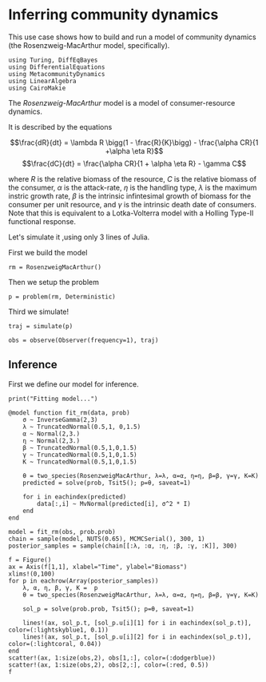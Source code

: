 # Inferring community dynamics

This use case shows how to build and run a model of community dynamics (the
Rosenzweig-MacArthur model, specifically).

```@example 1
using Turing, DiffEqBayes
using DifferentialEquations
using MetacommunityDynamics
using LinearAlgebra
using CairoMakie
```

The _Rosenzweig-MacArthur_ model is a model of consumer-resource dynamics. 

It is described by the equations 

$$\frac{dR}{dt} = \lambda R \bigg(1 - \frac{R}{K}\bigg) - \frac{\alpha CR}{1 +\alpha \eta R}$$
$$\frac{dC}{dt} = \frac{\alpha CR}{1 + \alpha \eta R} - \gamma   C$$

where $R$ is the relative biomass of the resource, $C$ is the relative biomass
of the consumer, $\alpha$ is the attack-rate, $\eta$ is the handling type,
$\lambda$ is the maximum instric growth rate,  $\beta$ is the intrinsic
infintesimal growth of biomass for the consumer per unit resource, and $\gamma$
is the intrinsic death date of consumers. Note that this is equivalent to a
Lotka-Volterra model with a Holling Type-II functional response. 

Let's simulate it ,using only 3 lines of Julia. 

First we build the model

```@example
rm = RosenzweigMacArthur()
```

Then we setup the problem

```@example
p = problem(rm, Deterministic)
```

Third we simulate!

```@example
traj = simulate(p)
```

```@example
obs = observe(Observer(frequency=1), traj)
```

## Inference

First we define our model for inference.

```@example
print("Fitting model...")

@model function fit_rm(data, prob)
    σ ~ InverseGamma(2,3)
    λ ~ TruncatedNormal(0.5,1, 0,1.5)
    α ~ Normal(2,3.)
    η ~ Normal(2,3.)
    β ~ TruncatedNormal(0.5,1,0,1.5)
    γ ~ TruncatedNormal(0.5,1,0,1.5)
    K ~ TruncatedNormal(0.5,1,0,1.5)

    θ = two_species(RosenzweigMacArthur, λ=λ, α=α, η=η, β=β, γ=γ, K=K)
    predicted = solve(prob, Tsit5(); p=θ, saveat=1)
    
    for i in eachindex(predicted)
        data[:,i] ~ MvNormal(predicted[i], σ^2 * I)
    end
end

model = fit_rm(obs, prob.prob)
chain = sample(model, NUTS(0.65), MCMCSerial(), 300, 1)
posterior_samples = sample(chain[[:λ, :α, :η, :β, :γ, :K]], 300)

f = Figure()
ax = Axis(f[1,1], xlabel="Time", ylabel="Biomass")
xlims!(0,100)
for p in eachrow(Array(posterior_samples))
    λ, α, η, β, γ, K =  p
    θ = two_species(RosenzweigMacArthur, λ=λ, α=α, η=η, β=β, γ=γ, K=K)

    sol_p = solve(prob.prob, Tsit5(); p=θ, saveat=1)

    lines!(ax, sol_p.t, [sol_p.u[i][1] for i in eachindex(sol_p.t)], color=(:lightskyblue1, 0.1))
    lines!(ax, sol_p.t, [sol_p.u[i][2] for i in eachindex(sol_p.t)], color=(:lightcoral, 0.04))
end
scatter!(ax, 1:size(obs,2), obs[1,:], color=(:dodgerblue))
scatter!(ax, 1:size(obs,2), obs[2,:], color=(:red, 0.5))
f
```

